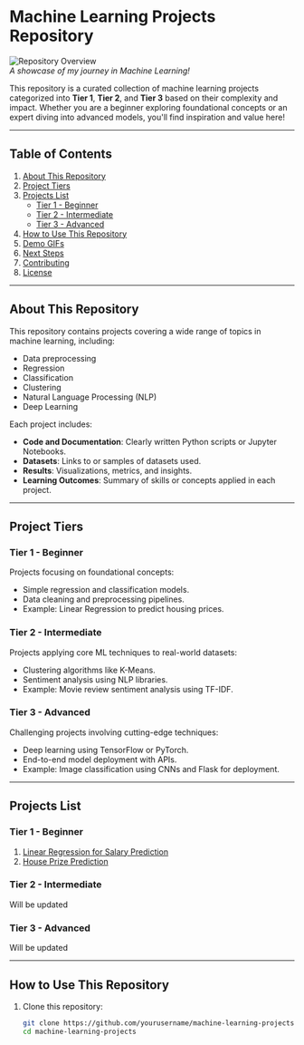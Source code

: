 # **Machine Learning Projects Repository**

![Repository Overview](https://media.giphy.com/media/3o6ZsX92N7Iyu66ZAQ/giphy.gif)  
*A showcase of my journey in Machine Learning!*

This repository is a curated collection of machine learning projects categorized into **Tier 1**, **Tier 2**, and **Tier 3** based on their complexity and impact. Whether you are a beginner exploring foundational concepts or an expert diving into advanced models, you'll find inspiration and value here!

---

## **Table of Contents**
1. [About This Repository](#about-this-repository)
2. [Project Tiers](#project-tiers)
3. [Projects List](#projects-list)
   - [Tier 1 - Beginner](#tier-1---beginner)
   - [Tier 2 - Intermediate](#tier-2---intermediate)
   - [Tier 3 - Advanced](#tier-3---advanced)
4. [How to Use This Repository](#how-to-use-this-repository)
5. [Demo GIFs](#demo-gifs)
6. [Next Steps](#next-steps)
7. [Contributing](#contributing)
8. [License](#license)

---

## **About This Repository**
This repository contains projects covering a wide range of topics in machine learning, including:
- Data preprocessing
- Regression
- Classification
- Clustering
- Natural Language Processing (NLP)
- Deep Learning

Each project includes:
- **Code and Documentation**: Clearly written Python scripts or Jupyter Notebooks.
- **Datasets**: Links to or samples of datasets used.
- **Results**: Visualizations, metrics, and insights.
- **Learning Outcomes**: Summary of skills or concepts applied in each project.

---

## **Project Tiers**

### **Tier 1 - Beginner**
Projects focusing on foundational concepts:
- Simple regression and classification models.
- Data cleaning and preprocessing pipelines.
- Example: Linear Regression to predict housing prices.

### **Tier 2 - Intermediate**
Projects applying core ML techniques to real-world datasets:
- Clustering algorithms like K-Means.
- Sentiment analysis using NLP libraries.
- Example: Movie review sentiment analysis using TF-IDF.

### **Tier 3 - Advanced**
Challenging projects involving cutting-edge techniques:
- Deep learning using TensorFlow or PyTorch.
- End-to-end model deployment with APIs.
- Example: Image classification using CNNs and Flask for deployment.

---

## **Projects List**

### **Tier 1 - Beginner**
1. [Linear Regression for Salary Prediction](./Tier1/linear_regression_salary)
2. [House Prize Prediction ](./Tier1/linear_regression_salary)

### **Tier 2 - Intermediate**
Will be updated

### **Tier 3 - Advanced**

Will be updated

---

## **How to Use This Repository**
1. Clone this repository:
   ```bash
   git clone https://github.com/yourusername/machine-learning-projects.git
   cd machine-learning-projects
